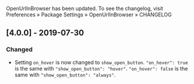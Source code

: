 OpenUrlInBrowser has been updated. To see the changelog, visit
Preferences » Package Settings » OpenUrlInBrowser » CHANGELOG


## [4.0.0] - 2019-07-30

### Changed
- Setting `on_hover` is now changed to `show_open_button`.
  `"on_hover": true` is the same with `"show_open_button": "hover"`.
  `"on_hover": false` is the same with `"show_open_button": "always"`.
